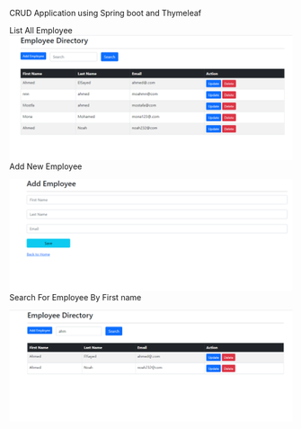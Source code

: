 
CRUD Application using Spring boot and Thymeleaf

List All Employee
![](https://github.com/AhmedElSayed3210/springboot-thymeleaf-CRUD/blob/main/Capture1.PNG)
Add New Employee

![](https://github.com/AhmedElSayed3210/springboot-thymeleaf-CRUD/blob/main/Capture2.PNG)
Search For Employee By First name

![](https://github.com/AhmedElSayed3210/springboot-thymeleaf-CRUD/blob/main/Capture3.PNG)
